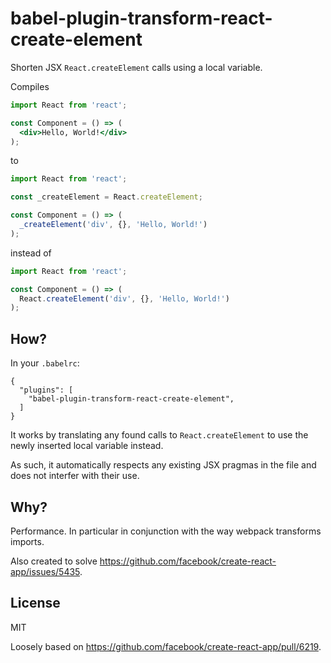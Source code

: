# babel-plugin-transform-react-create-element

Shorten JSX `React.createElement` calls using a local variable.

Compiles

```jsx
import React from 'react';

const Component = () => (
  <div>Hello, World!</div>
);
```

to

```jsx
import React from 'react';

const _createElement = React.createElement;

const Component = () => (
  _createElement('div', {}, 'Hello, World!')
);
```

instead of

```jsx
import React from 'react';

const Component = () => (
  React.createElement('div', {}, 'Hello, World!')
);
```

## How?

In your `.babelrc`:

```
{
  "plugins": [
    "babel-plugin-transform-react-create-element",
  ]
}
```

It works by translating any found calls to `React.createElement` to use the newly inserted local variable instead.

As such, it automatically respects any existing JSX pragmas in the file and does not interfer with their use.

## Why?

Performance. In particular in conjunction with the way webpack transforms imports.

Also created to solve https://github.com/facebook/create-react-app/issues/5435.

## License

MIT

Loosely based on https://github.com/facebook/create-react-app/pull/6219.
